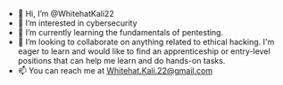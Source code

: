 - 👋 Hi, I’m @WhitehatKali22
- 👀 I’m interested in cybersecurity 
- 🌱 I’m currently learning the fundamentals of pentesting. 
- 💞️ I’m looking to collaborate on anything related to ethical hacking. 
     I'm eager to learn and would like to find an apprenticeship or entry-level 
     positions that can help me learn and do hands-on tasks.
- 📫 You can reach me at Whitehat.Kali.22@gmail.com

<!---
WhitehatKali22/WhitehatKali22 is a ✨ special ✨ repository because its `README.md` (this file) appears on your GitHub profile.
You can click the Preview link to take a look at your changes.
--->
